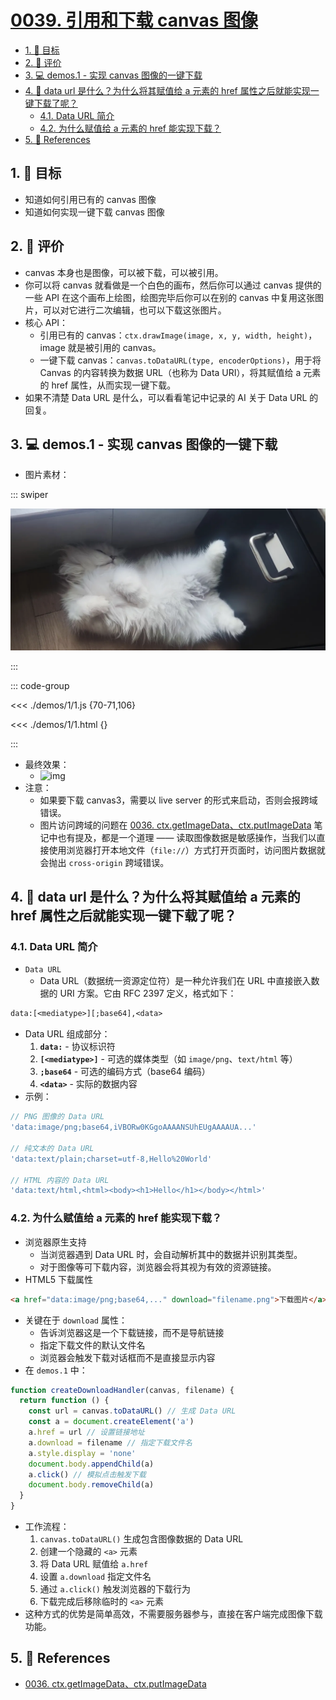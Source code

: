 # [0039. 引用和下载 canvas 图像](https://github.com/tnotesjs/TNotes.canvas/tree/main/notes/0039.%20%E5%BC%95%E7%94%A8%E5%92%8C%E4%B8%8B%E8%BD%BD%20canvas%20%E5%9B%BE%E5%83%8F)

<!-- region:toc -->

- [1. 🎯 目标](#1--目标)
- [2. 🫧 评价](#2--评价)
- [3. 💻 demos.1 - 实现 canvas 图像的一键下载](#3--demos1---实现-canvas-图像的一键下载)
- [4. 🤔 data url 是什么？为什么将其赋值给 a 元素的 href 属性之后就能实现一键下载了呢？](#4--data-url-是什么为什么将其赋值给-a-元素的-href-属性之后就能实现一键下载了呢)
  - [4.1. Data URL 简介](#41-data-url-简介)
  - [4.2. 为什么赋值给 a 元素的 href 能实现下载？](#42-为什么赋值给-a-元素的-href-能实现下载)
- [5. 🔗 References](#5--references)

<!-- endregion:toc -->

## 1. 🎯 目标

- 知道如何引用已有的 canvas 图像
- 知道如何实现一键下载 canvas 图像

## 2. 🫧 评价

- canvas 本身也是图像，可以被下载，可以被引用。
- 你可以将 canvas 就看做是一个白色的画布，然后你可以通过 canvas 提供的一些 API 在这个画布上绘图，绘图完毕后你可以在别的 canvas 中复用这张图片，可以对它进行二次编辑，也可以下载这张图片。
- 核心 API：
  - 引用已有的 canvas：`ctx.drawImage(image, x, y, width, height)`，image 就是被引用的 canvas。
  - 一键下载 canvas：`canvas.toDataURL(type, encoderOptions)`，用于将 Canvas 的内容转换为数据 URL（也称为 Data URI），将其赋值给 a 元素的 href 属性，从而实现一键下载。
- 如果不清楚 Data URL 是什么，可以看看笔记中记录的 AI 关于 Data URL 的回复。

## 3. 💻 demos.1 - 实现 canvas 图像的一键下载

- 图片素材：

::: swiper

![we](./demos/1/we.png)

:::

::: code-group

<<< ./demos/1/1.js {70-71,106}

<<< ./demos/1/1.html {}

:::

- 最终效果：
  - ![img](https://cdn.jsdelivr.net/gh/Tdahuyou/imgs@main/2024-10-04-11-56-45.png)
- 注意：
  - 如果要下载 canvas3，需要以 live server 的形式来启动，否则会报跨域错误。
  - 图片访问跨域的问题在 [0036. ctx.getImageData、ctx.putImageData][1] 笔记中也有提及，都是一个道理 —— 读取图像数据是敏感操作，当我们以直接使用浏览器打开本地文件（`file://`）方式打开页面时，访问图片数据就会抛出 `cross-origin` 跨域错误。

## 4. 🤔 data url 是什么？为什么将其赋值给 a 元素的 href 属性之后就能实现一键下载了呢？

### 4.1. Data URL 简介

- `Data URL`
  - Data URL（数据统一资源定位符）是一种允许我们在 URL 中直接嵌入数据的 URI 方案。它由 RFC 2397 定义，格式如下：

```txt
data:[<mediatype>][;base64],<data>
```

- Data URL 组成部分：
  1. **`data:`** - 协议标识符
  2. **`[<mediatype>]`** - 可选的媒体类型（如 `image/png`、`text/html` 等）
  3. **`;base64`** - 可选的编码方式（base64 编码）
  4. **`<data>`** - 实际的数据内容
- 示例：

```javascript
// PNG 图像的 Data URL
'data:image/png;base64,iVBORw0KGgoAAAANSUhEUgAAAAUA...'

// 纯文本的 Data URL
'data:text/plain;charset=utf-8,Hello%20World'

// HTML 内容的 Data URL
'data:text/html,<html><body><h1>Hello</h1></body></html>'
```

### 4.2. 为什么赋值给 a 元素的 href 能实现下载？

- 浏览器原生支持
  - 当浏览器遇到 Data URL 时，会自动解析其中的数据并识别其类型。
  - 对于图像等可下载内容，浏览器会将其视为有效的资源链接。
- HTML5 下载属性

```html
<a href="data:image/png;base64,..." download="filename.png">下载图片</a>
```

- 关键在于 `download` 属性：
  - 告诉浏览器这是一个下载链接，而不是导航链接
  - 指定下载文件的默认文件名
  - 浏览器会触发下载对话框而不是直接显示内容
- 在 `demos.1` 中：

```javascript
function createDownloadHandler(canvas, filename) {
  return function () {
    const url = canvas.toDataURL() // 生成 Data URL
    const a = document.createElement('a')
    a.href = url // 设置链接地址
    a.download = filename // 指定下载文件名
    a.style.display = 'none'
    document.body.appendChild(a)
    a.click() // 模拟点击触发下载
    document.body.removeChild(a)
  }
}
```

- 工作流程：
  1. `canvas.toDataURL()` 生成包含图像数据的 Data URL
  2. 创建一个隐藏的 `<a>` 元素
  3. 将 Data URL 赋值给 `a.href`
  4. 设置 `a.download` 指定文件名
  5. 通过 `a.click()` 触发浏览器的下载行为
  6. 下载完成后移除临时的 `<a>` 元素
- 这种方式的优势是简单高效，不需要服务器参与，直接在客户端完成图像下载功能。

## 5. 🔗 References

- [0036. ctx.getImageData、ctx.putImageData][1]

[1]: /TNotes.canvas/notes/0036
